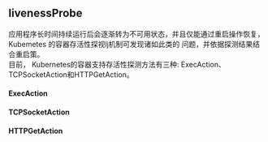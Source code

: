 ## livenessProbe

  
应用程序长时间持续运行后会逐渐转为不可用状态，并且仅能通过重启操作恢复，Kubemetes 的容器存活性探视lj机制可发现诸如此类的 问题，并依据探测结果结合重启策。  
目前， Kubernetes的容器支持存活性探测方法有三种: ExecAction、TCPSocketAction和HTTPGetAction。

#### ExecAction



#### TCPSocketAction



#### HTTPGetAction





